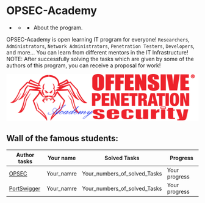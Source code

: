 # OPSEC-Academy

- - - About the program.

OPSEC-Academy is open learning IT program for everyone! `Researchers`, `Administrators`, `Network Administrators`, `Penetration Testers`, `Developers`, and more...
You can learn from different mentors in the IT Infrastructure!
NOTE: After successfully solving the tasks which are given by some of the authors of this program, you can receive a proposal for work!

![](https://github.com/Offensive-Penetration-Security/OPSEC-Academy/blob/main/Docs/logo300-Academy.png)

## Wall of the famous students:

| Author tasks | Your name | Solved Tasks | Progress |
| ------------- | ------------- | ------------ | ----------- |
|[OPSEC](https://github.com/Offensive-Penetration-Security/OPSEC-Academy/tree/main/Authors_of_Tasks/OPSEC) | Your_namre |Your_numbers_of_solved_Tasks | Your progress |
|[PortSwigger](https://portswigger.net/web-security/all-labs) | Your_namre | Your_numbers_of_solved_Tasks | Your progress |
